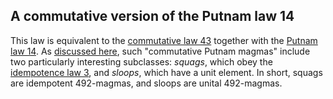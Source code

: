 ## A commutative version of the Putnam law 14

This law is equivalent to the [commutative law 43](https://teorth.github.io/equational_theories/implications/?43) together with the [Putnam law 14](https://teorth.github.io/equational_theories/implications/?14).  As [discussed here](https://leanprover.zulipchat.com/#narrow/channel/458659-Equational/topic/Simple.20and.20.28sub.29directly.20irreducible.20spectrum/near/494707714), such "commutative Putnam magmas" include two particularly interesting subclasses: *squags*, which obey the [idempotence law 3](https://teorth.github.io/equational_theories/implications/?3), and *sloops*, which have a unit element.  In short, squags are idempotent 492-magmas, and sloops are unital 492-magmas.
